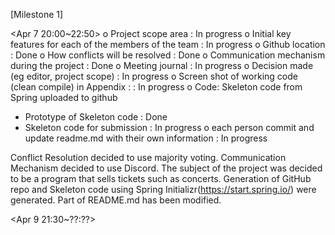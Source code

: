 
[Milestone 1]

<Apr 7 20:00~22:50>
o Project scope area : In progress
o Initial key features for each of the members of the team : In progress
o Github location : Done
o How conflicts will be resolved : Done
o Communication mechanism during the project : Done
o Meeting journal : In progress
o Decision made (eg editor, project scope) : In progress
o Screen shot of working code (clean compile) in Appendix : : In progress
o Code: Skeleton code from Spring uploaded to github
- Prototype of Skeleton code : Done
- Skeleton code for submission  : In progress
o each person commit and update readme.md with their own information : In progress


Conflict Resolution decided to use majority voting.
Communication Mechanism decided to use Discord.
The subject of the project was decided to be a program that sells tickets such as concerts.
Generation of GitHub repo and Skeleton code using Spring Initializr(https://start.spring.io/) were generated.
Part of README.md has been modified.

<Apr 9 21:30~??:??>

